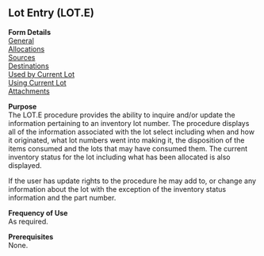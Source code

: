 ##  Lot Entry (LOT.E)

<PageHeader />

**Form Details**  
[ General ](LOT-E-1/)   
[ Allocations ](LOT-E-2/)   
[ Sources ](LOT-E-3/)   
[ Destinations ](LOT-E-4/)   
[ Used by Current Lot ](LOT-E-5/)   
[ Using Current Lot ](LOT-E-6/)   
[ Attachments ](LOT-E-7/)   

**Purpose**  
The LOT.E procedure provides the ability to inquire and/or update the
information pertaining to an inventory lot number. The procedure displays all
of the information associated with the lot select including when and how it
originated, what lot numbers went into making it, the disposition of the items
consumed and the lots that may have consumed them. The current inventory
status for the lot including what has been allocated is also displayed.  
  
If the user has update rights to the procedure he may add to, or change any
information about the lot with the exception of the inventory status
information and the part number.

**Frequency of Use**  
As required.

**Prerequisites**  
None.

<badge text= "Version 8.10.57" vertical="middle" />

<PageFooter />